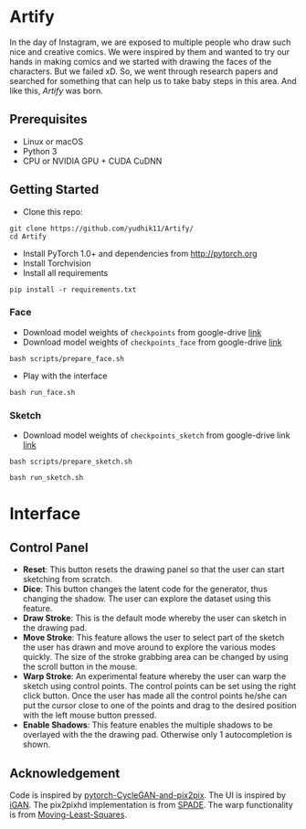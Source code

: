 # Artify

In the day of Instagram, we are exposed to multiple people who draw such nice and creative comics. We were inspired by them and wanted to try our hands in making comics and we started with drawing the faces of the characters. But we failed xD. So, we went through research papers and searched for something that can help us to take baby steps in this area. And like this, *Artify* was born.

## Prerequisites
- Linux or macOS
- Python 3
- CPU or NVIDIA GPU + CUDA CuDNN

## Getting Started
- Clone this repo:
```
git clone https://github.com/yudhik11/Artify/
cd Artify
```
- Install PyTorch 1.0+ and dependencies from http://pytorch.org
- Install Torchvision
- Install all requirements
```
pip install -r requirements.txt
```


### Face

- Download model weights of `checkpoints` from google-drive [link](https://drive.google.com/open?id=125jXBRfzmNmtzP7Q2KdmTnyK64tpMAEG)
- Download model weights of `checkpoints_face` from google-drive [link](https://drive.google.com/open?id=1ZXBEBP2Gn5Vb_sGXbz5RKR9WnNs67spa)

```
bash scripts/prepare_face.sh
```

- Play with the interface

```
bash run_face.sh
```

### Sketch

- Download model weights of `checkpoints_sketch` from google-drive link [link](https://drive.google.com/open?id=1hbaTN_O3PAehBEKE4cKdkD8cHRmQJ5Gj)
```
bash scripts/prepare_sketch.sh
```

```
bash run_sketch.sh
```

# Interface

## Control Panel

* **Reset**: This button resets the drawing panel so that the user can start sketching from scratch.
* **Dice**: This button changes the latent code for the generator, thus changing the shadow. The user can explore the dataset using this feature.
* **Draw Stroke**: This is the default mode whereby the user can sketch in the drawing pad.
* **Move Stroke**: This feature allows the user to select part of the sketch the user has drawn and move around to explore the various modes quickly. The size of the stroke grabbing area can be changed by using the scroll button in the mouse.
* **Warp Stroke**: An experimental feature whereby the user can warp the sketch using control points. The control points can be set using the right click button. Once the user has made all the control points he/she can put the cursor close to one of the points and drag to the desired position with the left mouse button pressed.
* **Enable Shadows**: This feature enables the multiple shadows to be overlayed with the the drawing pad. Otherwise only 1 autocompletion is shown.

## Acknowledgement
Code is inspired by [pytorch-CycleGAN-and-pix2pix]( https://github.com/junyanz/pytorch-CycleGAN-and-pix2pix ). The UI is inspired by [iGAN](https://github.com/junyanz/iGAN). The pix2pixhd implementation is from [SPADE](https://github.com/NVlabs/SPADE). The warp functionality is from [Moving-Least-Squares](https://github.com/Jarvis73/Moving-Least-Squares).
